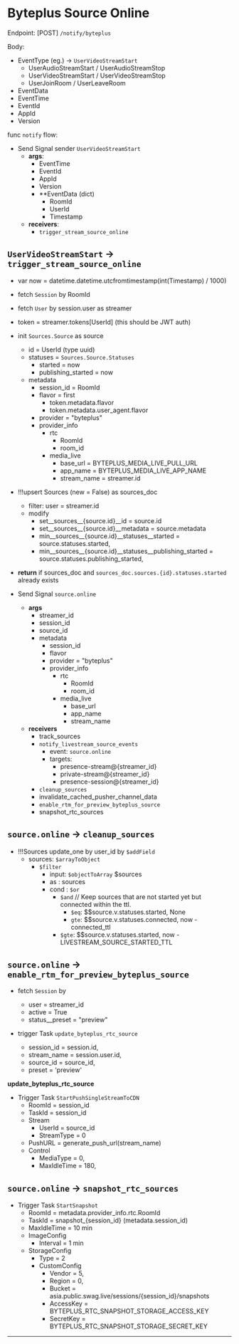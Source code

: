 # Byteplus Source Online

Endpoint: [POST] `/notify/byteplus`

Body:

- EventType (eg.) -> `UserVideoStreamStart`
  - UserAudioStreamStart / UserAudioStreamStop
  - UserVideoStreamStart / UserVideoStreamStop
  - UserJoinRoom / UserLeaveRoom
- EventData
- EventTime
- EventId
- AppId
- Version

func `notify` flow:

- Send Signal sender `UserVideoStreamStart`
  - **args**:
    - EventTime
    - EventId
    - AppId
    - Version
    - **EventData (dict)
      - RoomId
      - UserId
      - Timestamp
  - **receivers**:
    - `trigger_stream_source_online`

## `UserVideoStreamStart` -> `trigger_stream_source_online`

- var now = datetime.datetime.utcfromtimestamp(int(Timestamp) / 1000)

- fetch `Session` by RoomId

- fetch `User` by session.user as streamer

- token = streamer.tokens[UserId]
  (this should be JWT auth)

- init `Sources.Source` as source
  - id = UserId (type uuid)
  - statuses = `Sources.Source.Statuses`
    - started = now
    - publishing_started = now
  - metadata
    - session_id = RoomId
    - flavor = first
      - token.metadata.flavor
      - token.metadata.user_agent.flavor
    - provider = "byteplus"
    - provider_info
      - rtc
        - RoomId
        - room_id
      - media_live
        - base_url = BYTEPLUS_MEDIA_LIVE_PULL_URL
        - app_name = BYTEPLUS_MEDIA_LIVE_APP_NAME
        - stream_name = streamer.id

- !!!upsert Sources (new = False) as sources_doc
  - filter: user = streamer.id
  - modify
    - set__sources__{source.id}__id                           = source.id
    - set__sources__{source.id}__metadata                     = source.metadata
    - min__sources__{source.id}__statuses__started            = source.statuses.started,
    - min__sources__{source.id}__statuses__publishing_started = source.statuses.publishing_started,

- **return** if sources_doc and `sources_doc.sources.{id}.statuses.started` already exists

- Send Signal `source.online`
  - **args**
    - streamer_id
    - session_id
    - source_id
    - metadata
      - session_id
      - flavor
      - provider = "byteplus"
      - provider_info
        - rtc
          - RoomId
          - room_id
        - media_live
          - base_url
          - app_name
          - stream_name
  - **receivers**
    - track_sources
    - `notify_livestream_source_events`
      - event: `source.online`
      - targets:
        - presence-stream@{streamer_id}
        - private-stream@{streamer_id}
        - presence-session@{streamer_id}
    - `cleanup_sources`
    - invalidate_cached_pusher_channel_data
    - `enable_rtm_for_preview_byteplus_source`
    - snapshot_rtc_sources

## `source.online` -> `cleanup_sources`

- !!!Sources update_one by user_id by `$addField`
  - sources: `$arrayToObject`
    - `$filter`
      - input: `$objectToArray` $sources
      - as   : sources
      - cond : `$or`
        - `$and`
          // Keep sources that are not started yet but connected within the ttl.
          - `$eq`: $$source.v.statuses.started, None 
          - `gte`: $$source.v.statuses.connected, now - connected_ttl
        - `$gte`: $$source.v.statuses.started, now - LIVESTREAM_SOURCE_STARTED_TTL

## `source.online` -> `enable_rtm_for_preview_byteplus_source`

- fetch `Session` by
  - user           = streamer_id
  - active         = True
  - status__preset = "preview"

- trigger Task `update_byteplus_rtc_source`
  - session_id  = session.id,
  - stream_name = session.user.id,
  - source_id   = source_id,
  - preset      = 'preview'

**update_byteplus_rtc_source**

- Trigger Task `StartPushSingleStreamToCDN`
  - RoomId = session_id
  - TaskId = session_id
  - Stream
    - UserId     = source_id
    - StreamType = 0
  - PushURL = generate_push_url(stream_name)
  - Control
    - MediaType   = 0,
    - MaxIdleTime = 180,

## `source.online` ->  `snapshot_rtc_sources`

- Trigger Task `StartSnapshot`
  - RoomId      = metadata.provider_info.rtc.RoomId
  - TaskId      = snapshot_{session_id} (metadata.session_id)
  - MaxIdleTime = 10 min
  - ImageConfig
    - Interval = 1 min
  - StorageConfig
    - Type = 2
    - CustomConfig
      - Vendor    = 5,
      - Region    = 0,
      - Bucket    = asia.public.swag.live/sessions/{session_id}/snapshots
      - AccessKey = BYTEPLUS_RTC_SNAPSHOT_STORAGE_ACCESS_KEY
      - SecretKey = BYTEPLUS_RTC_SNAPSHOT_STORAGE_SECRET_KEY

---
